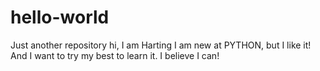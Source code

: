 # hello-world
Just another repository
hi, I am Harting
I am new at PYTHON, but I like it!
And I want to try my best to learn it.
I believe I can!
